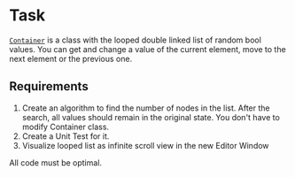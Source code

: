 # Task

[`Container`](https://github.com/Kovnir/PlayQ-test-task/blob/master/Container.cs) is a class with the looped double linked list of random bool values. You can get and change a value of the current element, move to the next element or the previous one. 

## Requirements

1) Create an algorithm to find the number of nodes in the list. After the search, all values should remain in the original state. You don't have to modify Container class.
2) Create a Unit Test for it.
3) Visualize looped list as infinite scroll view in the new Editor Window

All code must be optimal.
